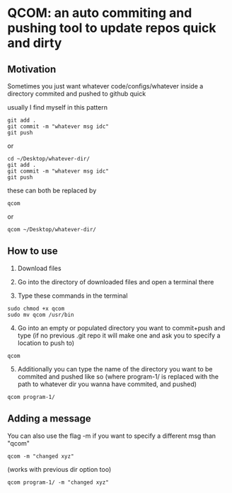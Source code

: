 # QCOM: an auto commiting and pushing tool to update repos quick and dirty

## Motivation
Sometimes you just want whatever code/configs/whatever inside a directory commited and pushed to github quick

usually I find myself in this pattern

```
git add .
git commit -m "whatever msg idc"
git push
```
or 
```
cd ~/Desktop/whatever-dir/
git add .
git commit -m "whatever msg idc"
git push
```

these can both be replaced by
```
qcom
```
or 
```
qcom ~/Desktop/whatever-dir/
```


## How to use 

1. Download files

2. Go into the directory of downloaded files and open a terminal there

3. Type these commands in the terminal

```
sudo chmod +x qcom
sudo mv qcom /usr/bin

```

4. Go into an empty or populated directory you want to commit+push and type (if no previous .git repo it will make one and ask you to specify a location to push to)
```
qcom
```
5. Additionally you can type the name of the directory you want to be commited and pushed like so (where program-1/ is replaced with the path to whatever dir you wanna have commited, 
and pushed)

```
qcom program-1/
```

## Adding a message
You can also use the flag -m if you want to specify a different msg than "qcom"

```
qcom -m "changed xyz"
```
(works with previous dir option too)
```
qcom program-1/ -m "changed xyz"
```
